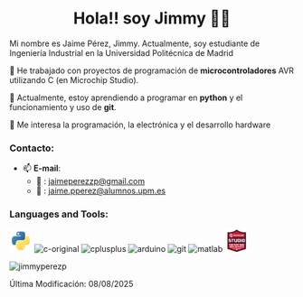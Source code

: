 <p align="center">
  <h1 align="center"> Hola!! soy Jimmy 👋😃  </h1>





Mi nombre es Jaime Pérez, Jimmy. Actualmente, soy estudiante de Ingeniería Industrial en la Universidad Politécnica de Madrid


🔭 He trabajado con proyectos de programación de **microcontroladores** AVR utilizando C (en Microchip Studio).

🌱 Actualmente, estoy aprendiendo a programar en **python** y el funcionamiento y uso de **git**.

🌟 Me interesa la programación, la electrónica y el desarrollo hardware





### Contacto:

- 📫 **E-mail**:
  - 📨 : jaimeperezzp@gmail.com
  - 🏫 : jaime.pperez@alumnos.upm.es






<h3 align="left">Languages and Tools:</h3>

<p align="left"> 


  <img src="https://raw.githubusercontent.com/devicons/devicon/master/icons/python/python-original.svg" alt="python" width="40" height="40"/> 
  <img src="https://github.com/MarikIshtar007/MarikIshtar007/blob/master/images/c-original.svg" alt="c-original" width="40" height="40"/> 
  <img src="https://github.com/MarikIshtar007/MarikIshtar007/blob/master/images/cpp.svg" alt="cplusplus" width="40" height="40"/> 
  <img src="https://cdn.worldvectorlogo.com/logos/arduino-1.svg" alt="arduino" width="40" height="40"/> 
  <img src="https://www.vectorlogo.zone/logos/git-scm/git-scm-icon.svg" alt="git" width="40" height="40"/> 
  <img src="https://upload.wikimedia.org/wikipedia/commons/2/21/Matlab_Logo.png" alt="matlab" width="40" height="40"/>
  <img src="https://github.com/jimmyperezp/Trabajo-Micros-Parte-2/blob/main/MStudio_logo.png" alt="microchip" width ="40" height="40"/>


<p align="left"> <img src="https://komarev.com/ghpvc/?username=jimmyperezp&label=Profile%20views&color=0e75b6&style=flat" alt="jimmyperezp" /> </p>



<div/>
Última Modificación: 08/08/2025

  
  <!--
**jimmyperezp/jimmyperezp** is a ✨ _special_ ✨ repository because its `README.md` (this file) appears on your GitHub profile.

  
Here are some ideas to get you started:

- 🔭 I’m currently working on ...
- 🌱 I’m currently learning ...
- 👯 I’m looking to collaborate on ...
- 🤔 I’m looking for help with ...
- 💬 Ask me about ...
- 📫 How to reach me: ...
- 😄 Pronouns: ...
- ⚡ Fun fact: ...
-->
